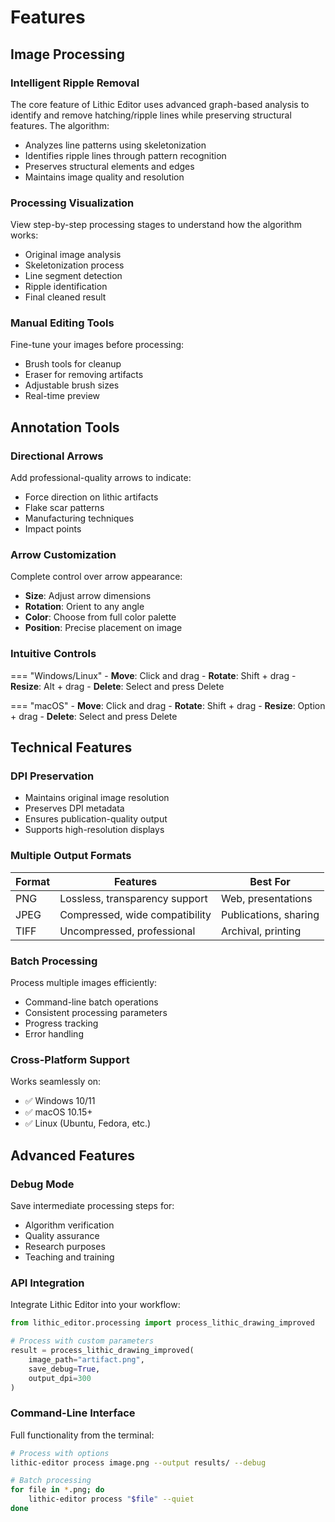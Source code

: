 # Features

## Image Processing

### Intelligent Ripple Removal
The core feature of Lithic Editor uses advanced graph-based analysis to identify and remove hatching/ripple lines while preserving structural features. The algorithm:

- Analyzes line patterns using skeletonization
- Identifies ripple lines through pattern recognition
- Preserves structural elements and edges
- Maintains image quality and resolution

### Processing Visualization
View step-by-step processing stages to understand how the algorithm works:

- Original image analysis
- Skeletonization process
- Line segment detection
- Ripple identification
- Final cleaned result

### Manual Editing Tools
Fine-tune your images before processing:

- Brush tools for cleanup
- Eraser for removing artifacts
- Adjustable brush sizes
- Real-time preview

## Annotation Tools

### Directional Arrows
Add professional-quality arrows to indicate:

- Force direction on lithic artifacts
- Flake scar patterns
- Manufacturing techniques
- Impact points

### Arrow Customization
Complete control over arrow appearance:

- **Size**: Adjust arrow dimensions
- **Rotation**: Orient to any angle
- **Color**: Choose from full color palette
- **Position**: Precise placement on image

### Intuitive Controls

=== "Windows/Linux"
    - **Move**: Click and drag
    - **Rotate**: Shift + drag
    - **Resize**: Alt + drag
    - **Delete**: Select and press Delete

=== "macOS"
    - **Move**: Click and drag
    - **Rotate**: Shift + drag
    - **Resize**: Option + drag
    - **Delete**: Select and press Delete

## Technical Features

### DPI Preservation
- Maintains original image resolution
- Preserves DPI metadata
- Ensures publication-quality output
- Supports high-resolution displays

### Multiple Output Formats

| Format | Features | Best For |
|--------|----------|----------|
| PNG | Lossless, transparency support | Web, presentations |
| JPEG | Compressed, wide compatibility | Publications, sharing |
| TIFF | Uncompressed, professional | Archival, printing |

### Batch Processing
Process multiple images efficiently:

- Command-line batch operations
- Consistent processing parameters
- Progress tracking
- Error handling

### Cross-Platform Support
Works seamlessly on:

- ✅ Windows 10/11
- ✅ macOS 10.15+
- ✅ Linux (Ubuntu, Fedora, etc.)

## Advanced Features

### Debug Mode
Save intermediate processing steps for:

- Algorithm verification
- Quality assurance
- Research purposes
- Teaching and training

### API Integration
Integrate Lithic Editor into your workflow:

```python
from lithic_editor.processing import process_lithic_drawing_improved

# Process with custom parameters
result = process_lithic_drawing_improved(
    image_path="artifact.png",
    save_debug=True,
    output_dpi=300
)
```

### Command-Line Interface
Full functionality from the terminal:

```bash
# Process with options
lithic-editor process image.png --output results/ --debug

# Batch processing
for file in *.png; do
    lithic-editor process "$file" --quiet
done
```
